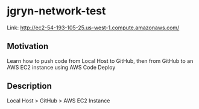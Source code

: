 # jgryn-network-test

Link: http://ec2-54-193-105-25.us-west-1.compute.amazonaws.com/


## Motivation

Learn how to push code from Local Host to GitHub, then from GitHub to an AWS EC2 instance using AWS Code Deploy

## Description

Local Host > GitHub > AWS EC2 Instance

